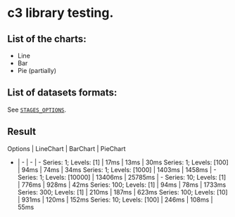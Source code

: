# c3 library testing.

## List of the charts:
- Line
- Bar
- Pie (partially)

## List of datasets formats:
See [`STAGES_OPTIONS`](https://github.com/BEGEMOT9I/test-charts/blob/__name__/src/lib/constants/testing.tsx).

## Result
Options | LineChart | BarChart | PieChart
- | - | - | -
Series: 1; Levels: [1] | 17ms | 13ms | 30ms
Series: 1; Levels: [100] | 94ms | 74ms | 34ms
Series: 1; Levels: [1000] | 1403ms | 1458ms | -
Series: 1; Levels: [10000] | 13406ms | 25785ms | -
Series: 10; Levels: [1] | 776ms | 928ms | 42ms
Series: 100; Levels: [1] | 94ms | 78ms | 1733ms
Series: 300; Levels: [1] | 210ms | 187ms | 623ms
Series: 100; Levels: [10] | 931ms | 120ms | 152ms
Series: 10; Levels: [100] | 246ms | 108ms | 55ms
